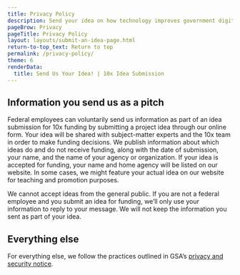 ```yaml
---
title: Privacy Policy
description: Send your idea on how technology improves government digital service delivery. Here's a step-by-step guide.
pageBrow: Privacy
pageTitle: Privacy Policy
layout: layouts/submit-an-idea-page.html
return-to-top_text: Return to top
permalink: /privacy-policy/
theme: 6
renderData:
  title: Send Us Your Idea! | 10x Idea Submission
---
```


## Information you send us as a pitch
Federal employees can voluntarily send us information as part of an idea submission for 10x funding by submitting a project idea through our online form. Your idea will be shared with subject-matter experts and the 10x team in order to make funding decisions. We publish information about which ideas do and do not receive funding, along with the date of submission, your name, and the name of your agency or organization. If your idea is accepted for funding, your name and home agency will be listed on our website. In some cases, we might feature your actual idea on our website for teaching and promotion purposes.

We cannot accept ideas from the general public. If you are not a federal employee and you submit an idea for funding, we’ll only use your information to reply to your message. We will not keep the information you sent as part of your idea.

## Everything else
For everything else, we follow the practices outlined in GSA’s [privacy and security notice](https://www.gsa.gov/website-information/privacy-and-security-notice).